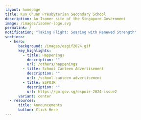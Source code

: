 ```yaml
---
layout: homepage
title: Kuo Chuan Presbyterian Secondary School
description: An Isomer site of the Singapore Government
image: /images/isomer-logo.svg
permalink: /
notification: "Taking Flight: Soaring with Renewed Strength"
sections:
  - hero:
      background: /images/ezgif2024.gif
      key_highlights:
        - title: Happenings
          description: ""
          url: /others/happenings
        - title: School Canteen Advertisement
          description: ""
          url: /school-canteen-advertisement
        - title: ESPOIR
          description: ""
          url: https://go.gov.sg/espoir-2024-issue2
      variant: center
  - resources:
      title: Announcements
      button: Click Here
---
```

